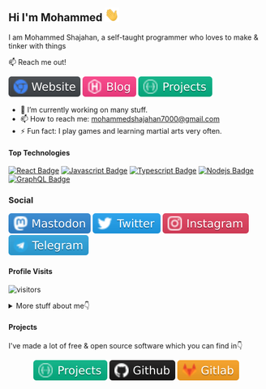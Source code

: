 ## Hi I'm Mohammed <img src="./wave.gif" width="28px" alt="hi">

I am Mohammed Shajahan, a self-taught programmer who loves to make & tinker with things

:mailbox: Reach me out!

[![Website Badge](./images/Website.svg)](https://mohammedshajahan7.github.io/)
[![Website Badge](./images/Blog.svg)](https://mohammedshajahan.netlify.app/)
[![Website Badge](./images/Project.svg)](#)


- 🔭 I’m currently working on many stuff.
- 📫 How to reach me: mohammedshajahan7000@gmail.com
- ⚡ Fun fact: I play games and learning martial arts very often.

#### Top Technologies

<!-- TODO: Make technologies links takes you to repositories -->

[![React Badge](https://img.shields.io/badge/-React-61DBFB?style=for-the-badge&labelColor=black&logo=react&logoColor=61DBFB)](#) [![Javascript Badge](https://img.shields.io/badge/-Javascript-F0DB4F?style=for-the-badge&labelColor=black&logo=javascript&logoColor=F0DB4F)](#) [![Typescript Badge](https://img.shields.io/badge/-Typescript-007acc?style=for-the-badge&labelColor=black&logo=typescript&logoColor=007acc)](#) [![Nodejs Badge](https://img.shields.io/badge/-Nodejs-3C873A?style=for-the-badge&labelColor=black&logo=node.js&logoColor=3C873A)](#) [![GraphQL Badge](https://img.shields.io/badge/-GraphQl-e535ab?style=for-the-badge&labelColor=black&logo=node.js&logoColor=e535ab)](#)

### Social

[![Mastodon](./images/Mastodon.svg)](https://fosstodon.org/@MohammedShajahan7)
[![Twitter](./images/Twitter.svg)](https://twitter.com/Mohammeds360)
[![Instagram](./images/Instagram.svg)](https://instagram.com/mohammedshajahan7)
[![Telegram](./images/Telegram.svg)](https://t.me/MohammedShajahan7)

#### Profile Visits 

![visitors](https://visitor-badge.glitch.me/badge?page_id=mohammedshajahan7.mohammedshajahan7)

<details>
<summary>
  More stuff about me👇
</summary>

#### Coding Stats

<!--START_SECTION:waka-->
```text
TypeScript   15 hrs 41 mins  ████████████████████▓░░░░   82.29 % 
HTML         1 hr 50 mins    ██▒░░░░░░░░░░░░░░░░░░░░░░   09.61 % 
Markdown     1 hr 27 mins    ██░░░░░░░░░░░░░░░░░░░░░░░   07.63 % 
Other        2 mins          ░░░░░░░░░░░░░░░░░░░░░░░░░   00.25 % 
YAML         2 mins          ░░░░░░░░░░░░░░░░░░░░░░░░░   00.19 % 
```
<!--END_SECTION:waka-->

#### Github Stats

![Mohammed's github stats](https://github-readme-stats.vercel.app/api?username=mohammedshajahan7&count_private=true&theme=tokyonight&hide=contribs,prs)

</details>

#### Projects

I've made a lot of free & open source software which you can find in👇

<p align="center">
    <a href="https://mohammedshajahan.netlify.app/projects/" target="_blank"><img src="./images/Project.svg"/></a>
    <a href="https://github.com/MohammedShajahan7" target="_blank"><img src="./images/Github.svg"/></a>
    <a href="https://gitlab.com/MohammedShajahan7" target="_blank"><img src="./images/Gitlab.svg"/></a>
</p>
